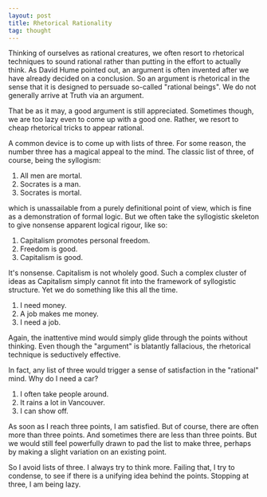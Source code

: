 ```yaml
---
layout: post
title: Rhetorical Rationality
tag: thought
---
```


Thinking of ourselves as rational creatures, we often resort to
rhetorical techniques to sound rational rather than putting in the
effort to actually think. As David Hume pointed out, an argument is
often invented after we have already decided on a conclusion. So an
argument is rhetorical in the sense that it is designed to persuade
so-called "rational beings". We do not generally arrive at Truth via
an argument.

That be as it may, a good argument is still appreciated. Sometimes
though, we are too lazy even to come up with a good one. Rather, we
resort to cheap rhetorical tricks to appear rational.

A common device is to come up with lists of three. For some reason,
the number three has a magical appeal to the mind. The classic list of
three, of course, being the syllogism:

1. All men are mortal.
2. Socrates is a man.
3. Socrates is mortal.

which is unassailable from a purely definitional point of view, which
is fine as a demonstration of formal logic. But we often take the
syllogistic skeleton to give nonsense apparent logical rigour, like
so:

1. Capitalism promotes personal freedom.
2. Freedom is good.
3. Capitalism is good.

It's nonsense. Capitalism is not wholely good. Such a complex cluster
of ideas as Capitalism simply cannot fit into the framework of
syllogistic structure. Yet we do something like this all the time.

1. I need money.
2. A job makes me money.
3. I need a job.

Again, the inattentive mind would simply glide through the points
without thinking. Even though the "argument" is blatantly fallacious,
the rhetorical technique is seductively effective.

In fact, any list of three would trigger a sense of satisfaction in
the "rational" mind. Why do I need a car?

1. I often take people around.
2. It rains a lot in Vancouver.
3. I can show off.

As soon as I reach three points, I am satisfied. But of course, there
are often more than three points. And sometimes there are less than
three points. But we would still feel powerfully drawn to pad the list
to make three, perhaps by making a slight variation on an existing
point.

So I avoid lists of three. I always try to think more. Failing that, I
try to condense, to see if there is a unifying idea behind the points.
Stopping at three, I am being lazy.

